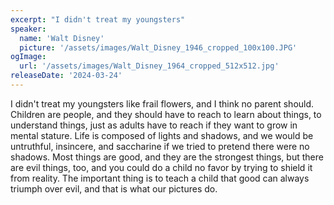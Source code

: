 ```yaml
---
excerpt: "I didn't treat my youngsters"
speaker:
  name: 'Walt Disney'
  picture: '/assets/images/Walt_Disney_1946_cropped_100x100.JPG'
ogImage:
  url: '/assets/images/Walt_Disney_1964_cropped_512x512.jpg'
releaseDate: '2024-03-24'
---
```


I didn't treat my youngsters like frail flowers, and I think no parent should. Children are people, and they should have to reach to learn about things, to understand things, just as adults have to reach if they want to grow in mental stature. Life is composed of lights and shadows, and we would be untruthful, insincere, and saccharine if we tried to pretend there were no shadows. Most things are good, and they are the strongest things, but there are evil things, too, and you could do a child no favor by trying to shield it from reality. The important thing is to teach a child that good can always triumph over evil, and that is what our pictures do.
